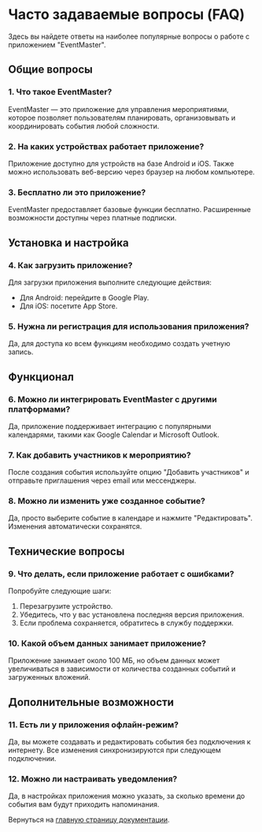 # Часто задаваемые вопросы (FAQ)

Здесь вы найдете ответы на наиболее популярные вопросы о работе с приложением "EventMaster".

## Общие вопросы

### 1. Что такое EventMaster?
EventMaster — это приложение для управления мероприятиями, которое позволяет пользователям планировать, организовывать и координировать события любой сложности.

### 2. На каких устройствах работает приложение?
Приложение доступно для устройств на базе Android и iOS. Также можно использовать веб-версию через браузер на любом компьютере.

### 3. Бесплатно ли это приложение?
EventMaster предоставляет базовые функции бесплатно. Расширенные возможности доступны через платные подписки.

## Установка и настройка

### 4. Как загрузить приложение?
Для загрузки приложения выполните следующие действия:
- Для Android: перейдите в Google Play.
- Для iOS: посетите App Store.

### 5. Нужна ли регистрация для использования приложения?
Да, для доступа ко всем функциям необходимо создать учетную запись.

## Функционал

### 6. Можно ли интегрировать EventMaster с другими платформами?
Да, приложение поддерживает интеграцию с популярными календарями, такими как Google Calendar и Microsoft Outlook.

### 7. Как добавить участников к мероприятию?
После создания события используйте опцию "Добавить участников" и отправьте приглашения через email или мессенджеры.

### 8. Можно ли изменить уже созданное событие?
Да, просто выберите событие в календаре и нажмите "Редактировать". Изменения автоматически сохранятся.

## Технические вопросы

### 9. Что делать, если приложение работает с ошибками?
Попробуйте следующие шаги:
1. Перезагрузите устройство.
2. Убедитесь, что у вас установлена последняя версия приложения.
3. Если проблема сохраняется, обратитесь в службу поддержки.

### 10. Какой объем данных занимает приложение?
Приложение занимает около 100 МБ, но объем данных может увеличиваться в зависимости от количества созданных событий и загруженных вложений.

## Дополнительные возможности

### 11. Есть ли у приложения офлайн-режим?
Да, вы можете создавать и редактировать события без подключения к интернету. Все изменения синхронизируются при следующем подключении.

### 12. Можно ли настраивать уведомления?
Да, в настройках приложения можно указать, за сколько времени до события вам будут приходить напоминания.

Вернуться на [главную страницу документации](README.md).